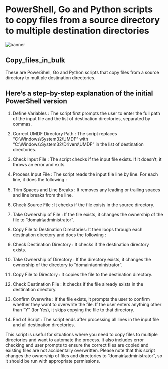 # PowerShell, Go and Python scripts to copy files from a source directory to multiple destination directories

![banner](https://github.com/valorisa/Copy_files_in_bulk/assets/13067566/50990d63-3804-410e-90da-a0c19871a43a)

## Copy_files_in_bulk

These are PowerShell, Go and Python scripts that copy files from a source directory to multiple destination directories.

## Here’s a step-by-step explanation of the initial PowerShell version

1. Define Variables : The script first prompts the user to enter the full path of the input file and the list of destination directories, separated by commas.

2. Correct UMDF Directory Path : The script replaces “C:\Windows\System32\UMDF” with “C:\Windows\System32\Drivers\UMDF” in the list of destination directories.

3. Check Input File : The script checks if the input file exists. If it doesn’t, it throws an error and exits.

4. Process Input File : The script reads the input file line by line. For each line, it does the following :

5. Trim Spaces and Line Breaks : It removes any leading or trailing spaces and line breaks from the line.

6. Check Source File : It checks if the file exists in the source directory.

7. Take Ownership of File : If the file exists, it changes the ownership of the file to “domain\administrator”.

8. Copy File to Destination Directories: It then loops through each destination directory and does the following :

9. Check Destination Directory : It checks if the destination directory exists.

10. Take Ownership of Directory : If the directory exists, it changes the ownership of the directory to “domain\administrator”.

11. Copy File to Directory : It copies the file to the destination directory.

12. Check Destination File : It checks if the file already exists in the destination directory.

13. Confirm Overwrite : If the file exists, it prompts the user to confirm whether they want to overwrite the file. If the user enters anything other than “Y” (for Yes), it skips copying the file to that directory.

14. End of Script : The script ends after processing all lines in the input file and all destination directories.

This script is useful for situations where you need to copy files to multiple directories and want to automate the process. It also includes error checking and user prompts to ensure the correct files are copied and existing files are not accidentally overwritten. Please note that this script changes the ownership of files and directories to “domain\administrator”, so it should be run with appropriate permissions.
